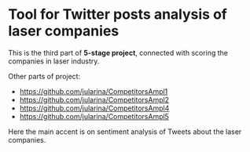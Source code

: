 # Tool for Twitter posts analysis of laser companies

This is the third part of **5-stage project**, connected with scoring the companies in laser industry.

Other parts of project:
- https://github.com/jularina/CompetitorsAmpl1
- https://github.com/jularina/CompetitorsAmpl2
- https://github.com/jularina/CompetitorsAmpl4
- https://github.com/jularina/CompetitorsAmpl5

Here the main accent is on sentiment analysis of Tweets about the laser companies.
